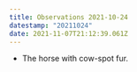 ```yaml
---
title: Observations 2021-10-24
datestamp: "20211024"
date: 2021-11-07T21:12:39.061Z
---
```

- The horse with cow-spot fur.